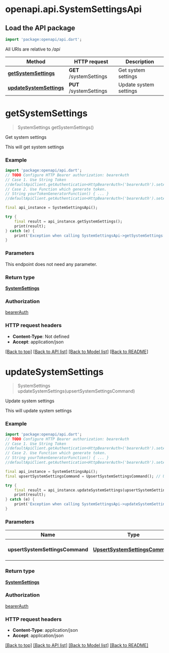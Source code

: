 # openapi.api.SystemSettingsApi

## Load the API package
```dart
import 'package:openapi/api.dart';
```

All URIs are relative to */api*

Method | HTTP request | Description
------------- | ------------- | -------------
[**getSystemSettings**](SystemSettingsApi.md#getsystemsettings) | **GET** /systemSettings | Get system settings
[**updateSystemSettings**](SystemSettingsApi.md#updatesystemsettings) | **PUT** /systemSettings | Update system settings


# **getSystemSettings**
> SystemSettings getSystemSettings()

Get system settings

This will get system settings

### Example
```dart
import 'package:openapi/api.dart';
// TODO Configure HTTP Bearer authorization: bearerAuth
// Case 1. Use String Token
//defaultApiClient.getAuthentication<HttpBearerAuth>('bearerAuth').setAccessToken('YOUR_ACCESS_TOKEN');
// Case 2. Use Function which generate token.
// String yourTokenGeneratorFunction() { ... }
//defaultApiClient.getAuthentication<HttpBearerAuth>('bearerAuth').setAccessToken(yourTokenGeneratorFunction);

final api_instance = SystemSettingsApi();

try {
    final result = api_instance.getSystemSettings();
    print(result);
} catch (e) {
    print('Exception when calling SystemSettingsApi->getSystemSettings: $e\n');
}
```

### Parameters
This endpoint does not need any parameter.

### Return type

[**SystemSettings**](SystemSettings.md)

### Authorization

[bearerAuth](../README.md#bearerAuth)

### HTTP request headers

 - **Content-Type**: Not defined
 - **Accept**: application/json

[[Back to top]](#) [[Back to API list]](../README.md#documentation-for-api-endpoints) [[Back to Model list]](../README.md#documentation-for-models) [[Back to README]](../README.md)

# **updateSystemSettings**
> SystemSettings updateSystemSettings(upsertSystemSettingsCommand)

Update system settings

This will update system settings

### Example
```dart
import 'package:openapi/api.dart';
// TODO Configure HTTP Bearer authorization: bearerAuth
// Case 1. Use String Token
//defaultApiClient.getAuthentication<HttpBearerAuth>('bearerAuth').setAccessToken('YOUR_ACCESS_TOKEN');
// Case 2. Use Function which generate token.
// String yourTokenGeneratorFunction() { ... }
//defaultApiClient.getAuthentication<HttpBearerAuth>('bearerAuth').setAccessToken(yourTokenGeneratorFunction);

final api_instance = SystemSettingsApi();
final upsertSystemSettingsCommand = UpsertSystemSettingsCommand(); // UpsertSystemSettingsCommand | System settings to update

try {
    final result = api_instance.updateSystemSettings(upsertSystemSettingsCommand);
    print(result);
} catch (e) {
    print('Exception when calling SystemSettingsApi->updateSystemSettings: $e\n');
}
```

### Parameters

Name | Type | Description  | Notes
------------- | ------------- | ------------- | -------------
 **upsertSystemSettingsCommand** | [**UpsertSystemSettingsCommand**](UpsertSystemSettingsCommand.md)| System settings to update | 

### Return type

[**SystemSettings**](SystemSettings.md)

### Authorization

[bearerAuth](../README.md#bearerAuth)

### HTTP request headers

 - **Content-Type**: application/json
 - **Accept**: application/json

[[Back to top]](#) [[Back to API list]](../README.md#documentation-for-api-endpoints) [[Back to Model list]](../README.md#documentation-for-models) [[Back to README]](../README.md)

